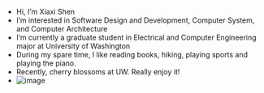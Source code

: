 - Hi, I’m Xiaxi Shen
- I’m interested in Software Design and Development, Computer System, and Computer Architecture
- I’m currently a graduate student in Electrical and Computer Engineering major at University of Washington
- During my spare time, I like reading books, hiking, playing sports and playing the piano.
- Recently, cherry blossoms at UW. Really enjoy it!
- ![image](https://user-images.githubusercontent.com/97472036/231074682-cd026b69-892d-4944-9232-06bddd32efe8.png)


<!---
- 💞️ I’m looking to collaborate on ...
- 📫 How to reach me ...
--->
<!---
xshen053/xshen053 is a ✨ special ✨ repository because its `README.md` (this file) appears on your GitHub profile.
You can click the Preview link to take a look at your changes.
--->
